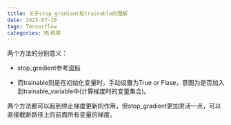 ```yaml
---
title: 关于stop_gradient和trainable的理解
date: 2023-07-10
tags: Tensorflow
categories: ML框架
---
```




两个方法的分别意义：

- stop_gradient参考[资料](https://zhuanlan.zhihu.com/p/35003434)

- 而trainable则是在初始化变量时，手动设置为True or Flase，意图为是否加入到trainable_variable中(计算梯度时的变量集合)。



两个方法都可以起到停止梯度更新的作用，但stop_gradient更加灵活一点，可以直接截断路径上的前面所有变量的梯度。
